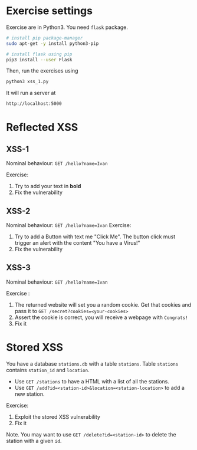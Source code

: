 # Exercise settings

Exercise are in Python3.
You need `flask` package.

```bash
# install pip package-manager
sudo apt-get -y install python3-pip

# install flask using pip
pip3 install --user Flask
```

Then, run the exercises using

```bash
python3 xss_1.py
```

It will run a server at

```bash
http://localhost:5000
```

# Reflected XSS

## XSS-1

Nominal behaviour: `GET /hello?name=Ivan`

Exercise:
1. Try to add your text in **bold**
2. Fix the vulnerability

## XSS-2

Nominal behaviour: `GET /hello?name=Ivan`
Exercise:
1. Try to add a Button with text me "Click Me". The button click must trigger an alert with the content "You have a Virus!"
2. Fix the vulnerability

## XSS-3

Nominal behaviour: `GET /hello?name=Ivan`

Exercise :

1. The returned website will set you a random cookie. Get that cookies and pass it to `GET /secret?cookies=<your-cookies>`  
2. Assert the cookie is correct, you will receive a webpage with `Congrats!`  
3. Fix it

# Stored XSS

You have a database `stations.db` with a table `stations`.
Table `stations` contains `station_id` and `location`.

- Use `GET /stations` to have a HTML with a list of all the stations.
- Use `GET /add?id=<station-id>&location=<station-location>` to add a new station.

Exercise: 

1. Exploit the stored XSS vulnerability
2. Fix it

Note. You may want to use `GET /delete?id=<station-id>` to delete the station with a given `id`.
